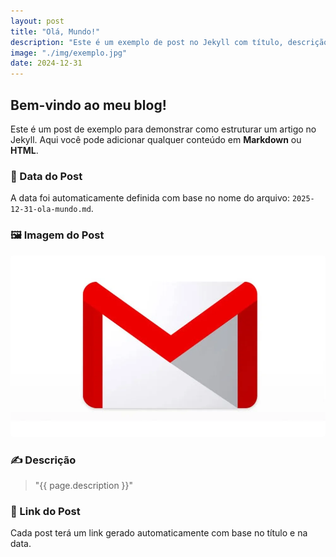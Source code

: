 ```yaml
---
layout: post
title: "Olá, Mundo!"
description: "Este é um exemplo de post no Jekyll com título, descrição, imagem e data automática."
image: "./img/exemplo.jpg"
date: 2024-12-31
---
```


## Bem-vindo ao meu blog!

Este é um post de exemplo para demonstrar como estruturar um artigo no Jekyll. Aqui você pode adicionar qualquer conteúdo em **Markdown** ou **HTML**.

### 📅 Data do Post
A data foi automaticamente definida com base no nome do arquivo: `2025-12-31-ola-mundo.md`.

### 🖼️ Imagem do Post
<img src="./img/exemplo.jpg" alt="Imagem do Post" style="max-width:100%;border-radius:4px;">


### ✍️ Descrição
> "{{ page.description }}"

### 🔗 Link do Post
Cada post terá um link gerado automaticamente com base no título e na data.

